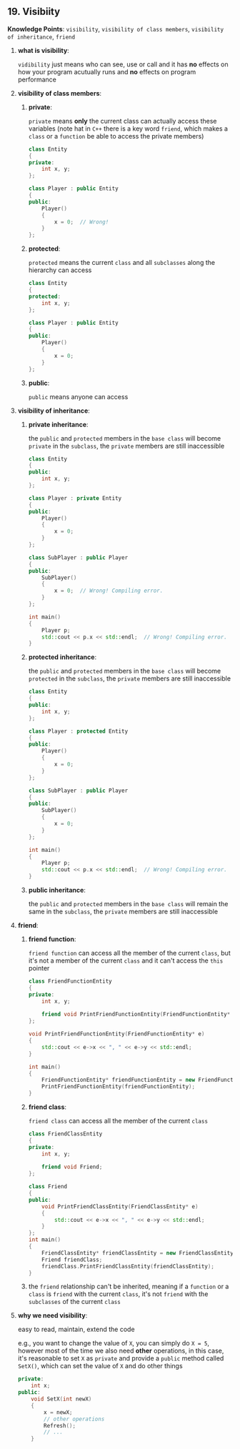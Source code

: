 ## 19. Visibiity

**Knowledge Points**: `visibility`, `visibility of class members`, `visibility of inheritance`, `friend`

1. **what is visibility**: 

    `vidibility` just means who can see, use or call and it has **no** effects on how your program acutually runs and **no** effects on program performance

2. **visibility of class members**: 

    1. **private**: 

        `private` means **only** the current class can actually access these variables (note hat in `C++` there is a key word `friend`, which makes a `class` or a `function` be able to access the private members)

        ```c++
        class Entity
        {
        private:
        	int x, y;
        };
        
        class Player : public Entity
        {
        public:
        	Player()
            {
                x = 0;  // Wrong!
            }
        };
        ```

    2. **protected**: 

        `protected` means the current `class` and all `subclasses` along the hierarchy can access

        ```c++
        class Entity
        {
        protected:
            int x, y;
        };
        
        class Player : public Entity
        {
        public:
            Player()
            {
                x = 0;
            }
        };
        ```

    3. **public**: 

        `public` means anyone can access

3. **visibility of inheritance**: 

    1. **private inheritance**: 

        the `public` and `protected` members in the `base class` will become `private` in the `subclass`, the `private` members are still inaccessible

        ```c++
        class Entity
        {
        public:
            int x, y;
        };
        
        class Player : private Entity
        {
        public:
            Player()
            {
                x = 0;
            }
        };
        
        class SubPlayer : public Player
        {
        public:
            SubPlayer()
            {
                x = 0;  // Wrong! Compiling error.
            }
        };
        
        int main()
        {
            Player p;
            std::cout << p.x << std::endl;  // Wrong! Compiling error.
        }
        ```

    2. **protected inheritance**: 

        the `public` and `protected` members in the `base class` will become `protected` in the `subclass`, the `private` members are still inaccessible

        ```c++
        class Entity
        {
        public:
            int x, y;
        };
        
        class Player : protected Entity
        {
        public:
            Player()
            {
                x = 0;
            }
        };
        
        class SubPlayer : public Player
        {
        public:
            SubPlayer()
            {
                x = 0;
            }
        };
        
        int main()
        {
            Player p;
            std::cout << p.x << std::endl;  // Wrong! Compiling error.
        }
        ```

    3. **public inheritance**: 

        the `public` and `protected` members in the `base class` will remain the same in the `subclass`, the `private` members are still inaccessible

4. **friend**: 

    1. **friend function**: 

        `friend function` can access all the member of the current `class`, but it's not a member of the current `class` and it can't access the `this` pointer

        ```c++
        class FriendFunctionEntity
        {
        private:
            int x, y;
            
            friend void PrintFriendFunctionEntity(FriendFunctionEntity* e);
        };
        
        void PrintFriendFunctionEntity(FriendFunctionEntity* e)
        {
            std::cout << e->x << ", " << e->y << std::endl;
        }
        
        int main()
        {
            FriendFunctionEntity* friendFunctionEntity = new FriendFunctionEntity();
            PrintFriendFunctionEntity(friendFunctionEntity);
        }
        ```

    2. **friend class**: 

        `friend class` can access all the member of the current `class`

        ```c++
        class FriendClassEntity
        {
        private:
            int x, y;
            
            friend void Friend;
        };
        
        class Friend
        {
        public:
            void PrintFriendClassEntity(FriendClassEntity* e)
            {
                std::cout << e->x << ", " << e->y << std::endl;
            }
        };
        int main()
        {
            FriendClassEntity* friendClassEntity = new FriendClassEntity();
            Friend friendClass;
            friendClass.PrintFriendClassEntity(friendClassEntity);
        }
        ```

    3. the `friend` relationship can't be inherited, meaning if a `function` or a `class` is `friend` with the current `class`, it's not `friend` with the `subclasses` of the current `class`

5. **why we need visibility**: 

    easy to read, maintain, extend the code

    e.g., you want to change the value of `X`, you can simply do `X = 5`, however most of the time we also need **other** operations, in this case, it's reasonable to set `X` as `private` and provide a `public` method called `SetX()`, which can set the value of `X` and do other things

    ```c++
    private:
    	int x;
    public:
        void SetX(int newX)
        {
            x = newX;
            // other operations
            Refresh();
            // ...
        }
    ```


